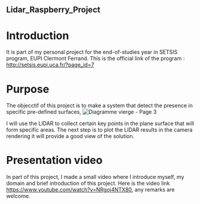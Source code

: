 ## Lidar_Raspberry_Project

# Introduction

It is part of my personal project for the end-of-studies year in SETSIS program, EUPI Clermont Ferrand.
This is the official link of the program : http://setsis.eupi.uca.fr/?page_id=7

# Purpose 

The objecctif of this project is to make a system that detect the presence in specific pre-defined surfaces,
![Diagramme vierge - Page 3](https://user-images.githubusercontent.com/46626852/207187444-86849399-60d9-47f2-a796-78ff244e71ea.png)

I will use the LIDAR to collect certain key points in the plane surface that will form specific areas.
The next step is to plot the LIDAR results in the camera rendering it will provide a good view of the solution.

# Presentation video 

In part of this project, I made a small video where I introduce myself, my domain and brief introduction of this project.
Here is the video link https://www.youtube.com/watch?v=NRgoj4NTX80, any remarks are welcome. 

